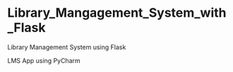 # Library_Mangagement_System_with_Flask
Library Management System using Flask

LMS App using PyCharm